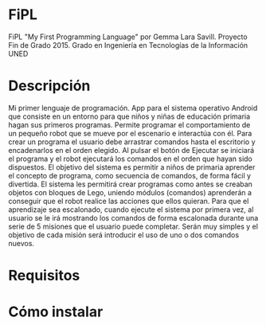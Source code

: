 # FiPL
FiPL "My First Programming Language" por Gemma Lara Savill. Proyecto Fin de Grado 2015. Grado en Ingeniería en Tecnologías de la Información UNED

# Descripción
Mi primer lenguaje de programación. App para el sistema operativo Android que consiste en un entorno para que niños y niñas de educación primaria hagan sus primeros programas. Permite programar el comportamiento de un pequeño robot que se mueve por el escenario e interactúa con él.
Para crear un programa el usuario debe arrastrar comandos hasta el escritorio y encadenarlos en el orden elegido.
Al pulsar el botón de Ejecutar se iniciará el programa y el robot ejecutará los comandos en el orden que hayan sido dispuestos.
El objetivo del sistema es permitir a niños de primaria aprender el concepto de programa, como secuencia de comandos, de forma fácil y divertida. 
El sistema les permitirá crear programas como antes se creaban objetos con bloques de Lego, uniendo módulos (comandos) aprenderán a conseguir que el robot realice las acciones que ellos quieran.
Para que el aprendizaje sea escalonado, cuando ejecute el sistema por primera vez, al usuario se le irá mostrando los comandos de forma escalonada durante una serie de 5 misiones que el
usuario puede completar. Serán muy simples y el objetivo de cada misión será introducir el uso de uno o dos comandos nuevos.

# Requisitos

# Cómo instalar
